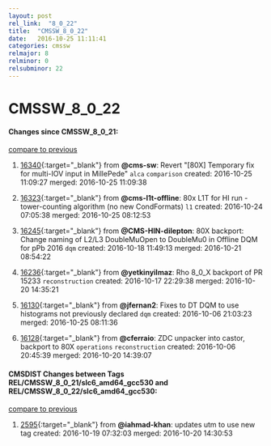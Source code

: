 ```yaml
---
layout: post
rel_link:  "8_0_22"
title:  "CMSSW_8_0_22"
date:   2016-10-25 11:11:41
categories: cmssw
relmajor: 8
relminor: 0
relsubminor: 22
---
```


# CMSSW_8_0_22
#### Changes since CMSSW_8_0_21:

[compare to previous](https://github.com/cms-sw/cmssw/compare/CMSSW_8_0_21...CMSSW_8_0_22)



1. [16340](http://github.com/cms-sw/cmssw/pull/16340){:target="_blank"}  from **@cms-sw**: Revert "[80X] Temporary fix for multi-IOV input in MillePede" `alca`  `comparison`  created: 2016-10-25 11:09:27 merged: 2016-10-25 11:09:38

2. [16323](http://github.com/cms-sw/cmssw/pull/16323){:target="_blank"}  from **@cms-l1t-offline**: 80x L1T for HI run - tower-counting algorithm (no new CondFormats)  `l1`  created: 2016-10-24 07:05:38 merged: 2016-10-25 08:12:53

3. [16245](http://github.com/cms-sw/cmssw/pull/16245){:target="_blank"}  from **@CMS-HIN-dilepton**: 80X backport: Change naming of L2/L3 DoubleMuOpen to DoubleMu0 in Offline DQM for pPb 2016 `dqm`  created: 2016-10-18 11:49:13 merged: 2016-10-21 08:54:22

4. [16236](http://github.com/cms-sw/cmssw/pull/16236){:target="_blank"}  from **@yetkinyilmaz**: Rho 8_0_X backport of PR 15233 `reconstruction`  created: 2016-10-17 22:29:38 merged: 2016-10-20 14:35:21

5. [16130](http://github.com/cms-sw/cmssw/pull/16130){:target="_blank"}  from **@jfernan2**: Fixes to DT DQM to use histograms not previously declared `dqm`  created: 2016-10-06 21:03:23 merged: 2016-10-25 08:11:36

6. [16128](http://github.com/cms-sw/cmssw/pull/16128){:target="_blank"}  from **@cferraio**: ZDC unpacker into castor, backport to 80X `operations`  `reconstruction`  created: 2016-10-06 20:45:39 merged: 2016-10-20 14:39:07

#### CMSDIST Changes between Tags REL/CMSSW_8_0_21/slc6_amd64_gcc530 and REL/CMSSW_8_0_22/slc6_amd64_gcc530:

[compare to previous](https://github.com/cms-sw/cmsdist/compare/REL/CMSSW_8_0_21/slc6_amd64_gcc530...REL/CMSSW_8_0_22/slc6_amd64_gcc530)



1. [2595](http://github.com/cms-sw/cmsdist/pull/2595){:target="_blank"}  from **@iahmad-khan**: updates utm to use new tag created: 2016-10-19 07:32:03 merged: 2016-10-20 14:30:53
